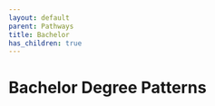 ```yaml
---
layout: default
parent: Pathways
title: Bachelor
has_children: true
---
```

# Bachelor Degree Patterns